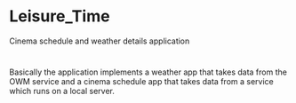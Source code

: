 # Leisure_Time
Cinema schedule and weather details application
#
Basically the application implements a weather app that takes data from the OWM service and a cinema schedule app that takes data from a service which runs on a local server. 
